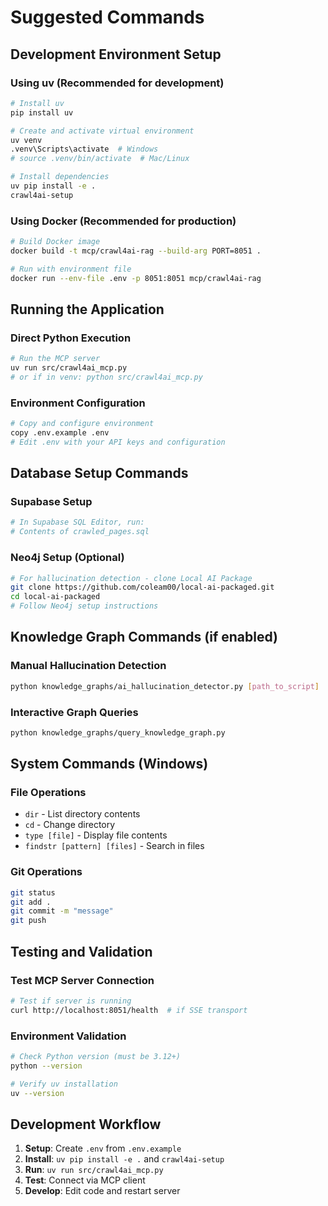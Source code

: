 # Suggested Commands

## Development Environment Setup

### Using uv (Recommended for development)
```bash
# Install uv
pip install uv

# Create and activate virtual environment
uv venv
.venv\Scripts\activate  # Windows
# source .venv/bin/activate  # Mac/Linux

# Install dependencies
uv pip install -e .
crawl4ai-setup
```

### Using Docker (Recommended for production)
```bash
# Build Docker image
docker build -t mcp/crawl4ai-rag --build-arg PORT=8051 .

# Run with environment file
docker run --env-file .env -p 8051:8051 mcp/crawl4ai-rag
```

## Running the Application

### Direct Python Execution
```bash
# Run the MCP server
uv run src/crawl4ai_mcp.py
# or if in venv: python src/crawl4ai_mcp.py
```

### Environment Configuration
```bash
# Copy and configure environment
copy .env.example .env
# Edit .env with your API keys and configuration
```

## Database Setup Commands

### Supabase Setup
```bash
# In Supabase SQL Editor, run:
# Contents of crawled_pages.sql
```

### Neo4j Setup (Optional)
```bash
# For hallucination detection - clone Local AI Package
git clone https://github.com/coleam00/local-ai-packaged.git
cd local-ai-packaged
# Follow Neo4j setup instructions
```

## Knowledge Graph Commands (if enabled)

### Manual Hallucination Detection
```bash
python knowledge_graphs/ai_hallucination_detector.py [path_to_script]
```

### Interactive Graph Queries
```bash
python knowledge_graphs/query_knowledge_graph.py
```

## System Commands (Windows)

### File Operations
- `dir` - List directory contents
- `cd` - Change directory
- `type [file]` - Display file contents
- `findstr [pattern] [files]` - Search in files

### Git Operations
```bash
git status
git add .
git commit -m "message"
git push
```

## Testing and Validation

### Test MCP Server Connection
```bash
# Test if server is running
curl http://localhost:8051/health  # if SSE transport
```

### Environment Validation
```bash
# Check Python version (must be 3.12+)
python --version

# Verify uv installation
uv --version
```

## Development Workflow

1. **Setup**: Create `.env` from `.env.example`
2. **Install**: `uv pip install -e .` and `crawl4ai-setup`  
3. **Run**: `uv run src/crawl4ai_mcp.py`
4. **Test**: Connect via MCP client
5. **Develop**: Edit code and restart server